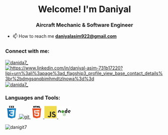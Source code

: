 <h1 align="center">Welcome! I'm Daniyal</h1>
<h3 align="center">Aircraft Mechanic & Software Engineer</h3>



- 📫 How to reach me **daniyalasim922@gmail.com**

<h3 align="left">Connect with me:</h3>
<p align="left">
<a href="https://twitter.com/danida7_" target="blank"><img align="center" src="https://raw.githubusercontent.com/rahuldkjain/github-profile-readme-generator/master/src/images/icons/Social/twitter.svg" alt="danida7_" height="30" width="40" /></a>
<a href="https://linkedin.com/in/https://www.linkedin.com/in/daniyal-asim-731b17220?lipi=urn%3ali%3apage%3ad_flagship3_profile_view_base_contact_details%3br%2bdmgsqnqbimhmdtzlnowa%3d%3d" target="blank"><img align="center" src="https://raw.githubusercontent.com/rahuldkjain/github-profile-readme-generator/master/src/images/icons/Social/linked-in-alt.svg" alt="https://www.linkedin.com/in/daniyal-asim-731b17220?lipi=urn%3ali%3apage%3ad_flagship3_profile_view_base_contact_details%3br%2bdmgsqnqbimhmdtzlnowa%3d%3d" height="30" width="40" /></a>
<a href="https://instagram.com/danida7_" target="blank"><img align="center" src="https://raw.githubusercontent.com/rahuldkjain/github-profile-readme-generator/master/src/images/icons/Social/instagram.svg" alt="danida7_" height="30" width="40" /></a>
</p>

<h3 align="left">Languages and Tools:</h3>
<p align="left"> <a href="https://www.w3schools.com/css/" target="_blank" rel="noreferrer"> <img src="https://raw.githubusercontent.com/devicons/devicon/master/icons/css3/css3-original-wordmark.svg" alt="css3" width="40" height="40"/> </a> <a href="https://git-scm.com/" target="_blank" rel="noreferrer"> <img src="https://www.vectorlogo.zone/logos/git-scm/git-scm-icon.svg" alt="git" width="40" height="40"/> </a> <a href="https://www.w3.org/html/" target="_blank" rel="noreferrer"> <img src="https://raw.githubusercontent.com/devicons/devicon/master/icons/html5/html5-original-wordmark.svg" alt="html5" width="40" height="40"/> </a> <a href="https://developer.mozilla.org/en-US/docs/Web/JavaScript" target="_blank" rel="noreferrer"> <img src="https://raw.githubusercontent.com/devicons/devicon/master/icons/javascript/javascript-original.svg" alt="javascript" width="40" height="40"/> </a> <a href="https://nodejs.org" target="_blank" rel="noreferrer"> <img src="https://raw.githubusercontent.com/devicons/devicon/master/icons/nodejs/nodejs-original-wordmark.svg" alt="nodejs" width="40" height="40"/> </a> </p>

<p><img align="center" src="https://github-readme-stats.vercel.app/api/top-langs?username=danigit7&show_icons=true&locale=en&layout=compact" alt="danigit7" /></p>

